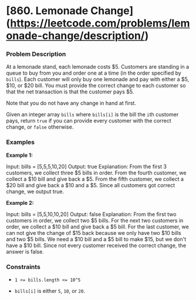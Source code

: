 # [860. Lemonade Change] (https://leetcode.com/problems/lemonade-change/description/)

### Problem Description

At a lemonade stand, each lemonade costs $5. Customers are standing in a queue to buy from you and order one at a time (in the order specified by `bills`). Each customer will only buy one lemonade and pay with either a $5, $10, or $20 bill. You must provide the correct change to each customer so that the net transaction is that the customer pays $5.

Note that you do not have any change in hand at first.

Given an integer array `bills` where `bills[i]` is the bill the `i`th customer pays, return `true` if you can provide every customer with the correct change, or `false` otherwise.

### Examples

**Example 1:**

Input: bills = [5,5,5,10,20]
Output: true
Explanation:
From the first 3 customers, we collect three $5 bills in order.
From the fourth customer, we collect a $10 bill and give back a $5.
From the fifth customer, we collect a $20 bill and give back a $10 and a $5.
Since all customers got correct change, we output true.


**Example 2:**

Input: bills = [5,5,10,10,20]
Output: false
Explanation:
From the first two customers in order, we collect two $5 bills.
For the next two customers in order, we collect a $10 bill and give back a $5 bill.
For the last customer, we can not give the change of $15 back because we only have two $10 bills and two $5 bills. We need a $10 bill and a $5 bill to make $15, but we don't have a $10 bill.
Since not every customer received the correct change, the answer is false.


### Constraints

* `1 <= bills.length <= 10^5`

* `bills[i]` is either `5`, `10`, or `20`.
